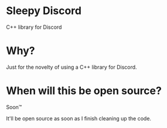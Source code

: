 # Sleepy Discord
C++ library for Discord

# Why?
Just for the novelty of using a C++ library for Discord.

# When will this be open source?
Soon™

It'll be open source as soon as I finish cleaning up the code.
